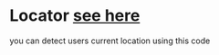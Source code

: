 # Locator  [see here ](https://fluffy-beijinho-4c02ac.netlify.app) 
you can detect users current location using this code 
